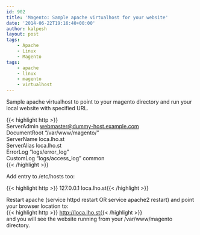 ```yaml
---
id: 902
title: 'Magento: Sample apache virtualhost for your website'
date: '2014-06-22T19:16:40+00:00'
author: kalpesh
layout: post
tags:
    - Apache
    - Linux
    - Magento
tags:
    - apache
    - linux
    - magento
    - virtualhost
---
```


Sample apache virtualhost to point to your magento directory and run your local website with specified URL.

{{< highlight http >}} <virtualhost>  
 ServerAdmin webmaster@dummy-host.example.com  
 DocumentRoot “/var/www/magento/”  
 ServerName loca.lho.st  
 ServerAlias loca.lho.st  
 ErrorLog “logs/error_log”  
 CustomLog “logs/access_log” common  
</virtualhost>{{< /highlight >}}

Add entry to /etc/hosts too:

{{< highlight http >}} 127.0.0.1 loca.lho.st{{< /highlight >}}

Restart apache (service httpd restart OR service apache2 restart) and point your browser location to:  
{{< highlight http >}} http://loca.lho.st{{< /highlight >}}  
and you will see the website running from your /var/www/magento directory.